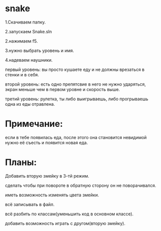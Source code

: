 # snake

1.Скачиваем папку.

2.запускаем Snake.sln

2.нажимаем f5.

3.нужно выбрать уровень и имя.

4.надеваем наушники.

первый уровень: вы просто кушаете еду и не должны врезаться в стенки и в себя.

второй уровень: есть одно препятсвие в него не нужно ударяться, экран меньше чем в первом уровне и скорость выше.

третий уровень: рулетка, ты либо выигрываешь, либо прогрываешь одна из еды отравлена. 

# Примечание:
если в тебе появилась еда, после этого она становится невидимой нужно её съесть и появится новая еда.

# Планы:
Добавить вторую змейку в 3-тй режим.

сделать чтобы при повороте в обратную сторону он не поворачивался.

иметь возможность изменять цвета змейки.

всё записывать в файл.

всё разбить по классам(уменьшить код в основном классе).

добавить возможность играть с другом(вторую змейку).
